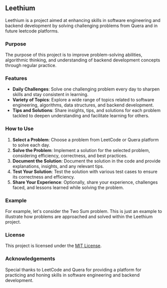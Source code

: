 ## Leethium

Leethium is a project aimed at enhancing skills in software engineering and backend development by solving challenging problems from Quera and in future leetcode platforms.

### Purpose
The purpose of this project is to improve problem-solving abilities, algorithmic thinking, and understanding of backend development concepts through regular practice.

### Features
- **Daily Challenges**: Solve one challenging problem every day to sharpen skills and stay consistent in learning.
- **Variety of Topics**: Explore a wide range of topics related to software engineering, algorithms, data structures, and backend development.
- **Tips and Solutions**: Share insights, tips, and solutions for each problem tackled to deepen understanding and facilitate learning for others.

### How to Use
1. **Select a Problem**: Choose a problem from LeetCode or Quera platform to solve each day.
2. **Solve the Problem**: Implement a solution for the selected problem, considering efficiency, correctness, and best practices.
3. **Document the Solution**: Document the solution in the code and provide explanations, insights, and any relevant tips.
4. **Test Your Solution**: Test the solution with various test cases to ensure its correctness and efficiency.
5. **Share Your Experience**: Optionally, share your experience, challenges faced, and lessons learned while solving the problem.

### Example
For example, let's consider the Two Sum problem.
This is just an example to illustrate how problems are approached and solved within the Leethium project.

### License
This project is licensed under the [MIT License](LICENSE).

### Acknowledgements
Special thanks to LeetCode and Quera for providing a platform for practicing and honing skills in software engineering and backend development.